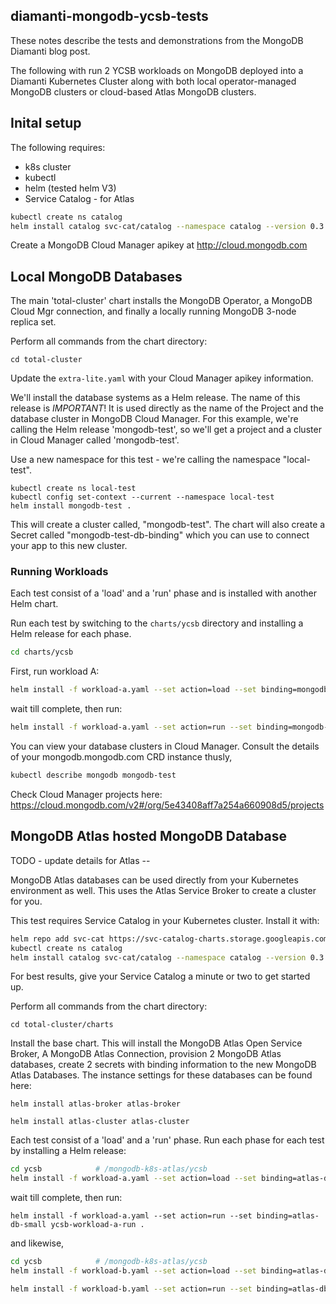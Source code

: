 diamanti-mongodb-ycsb-tests
---

These notes describe the tests and demonstrations from the MongoDB Diamanti blog post.

The following with run 2 YCSB workloads on MongoDB deployed
into a Diamanti Kubernetes Cluster along with both local
operator-managed MongoDB clusters or cloud-based Atlas MongoDB
clusters.

Inital setup
---
The following requires:

* k8s cluster
* kubectl 
* helm (tested helm V3)
* Service Catalog - for Atlas

```bash
kubectl create ns catalog
helm install catalog svc-cat/catalog --namespace catalog --version 0.3.0-beta.2
```

Create a MongoDB Cloud Manager apikey at http://cloud.mongodb.com

Local MongoDB Databases
---

The main 'total-cluster' chart installs the MongoDB Operator, a MongoDB Cloud Mgr connection,
and finally a locally running MongoDB 3-node replica set.

Perform all commands from the chart directory:

```
cd total-cluster
```

Update the `extra-lite.yaml` with your Cloud Manager apikey information.

We'll install the database systems as a Helm
release. The name of this release is *IMPORTANT*!
It is used directly as the name of the Project and the database cluster in
MongoDB Cloud Manager. For this example, we're calling the 
Helm release 'mongodb-test', so we'll get a project and a cluster in Cloud Manager
called 'mongodb-test'.

Use a new namespace for this test - we're calling
the namespace "local-test".


```
kubectl create ns local-test
kubectl config set-context --current --namespace local-test
helm install mongodb-test .
```

This will create a cluster called, "mongodb-test".
The chart will also create a Secret called "mongodb-test-db-binding" which you can use
to connect your app to this new cluster.

### Running Workloads

Each test consist of a 'load' and a 'run' phase and is installed with another Helm chart.

Run each test by switching to the `charts/ycsb` directory
and installing a Helm release for each phase.

```bash
cd charts/ycsb
```

First, run workload A:

```bash
helm install -f workload-a.yaml --set action=load --set binding=mongodb-test-db-binding ycsb-a-load .
```

wait till complete, then run:

```bash
helm install -f workload-a.yaml --set action=run --set binding=mongodb-test-db-binding ycsb-a-run .
```

You can view your database clusters in Cloud Manager.
Consult the details of your mongodb.mongodb.com CRD instance thusly,

```bash
kubectl describe mongodb mongodb-test
```
Check Cloud Manager projects here:
https://cloud.mongodb.com/v2#/org/5e43408aff7a254a660908d5/projects

MongoDB Atlas hosted MongoDB Database
---

TODO - update details for Atlas --

MongoDB Atlas databases can be used directly from your Kubernetes environment as well.
This uses the Atlas Service Broker to create a cluster for you.

This test requires Service Catalog in your Kubernetes 
cluster. Install it with:

```bash
helm repo add svc-cat https://svc-catalog-charts.storage.googleapis.com
kubectl create ns catalog
helm install catalog svc-cat/catalog --namespace catalog --version 0.3.0-beta.2
```

For best results, give your Service Catalog a minute or two to get started up.

Perform all commands from the chart directory:

```
cd total-cluster/charts
```

Install the base chart. This will install the MongoDB Atlas 
Open Service Broker, A MongoDB Atlas Connection, provision 2 
MongoDB Atlas databases, create 2 secrets with binding information
to the new MongoDB Atlas Databases. The instance settings for
these databases can be found here: 


```
helm install atlas-broker atlas-broker
```

```
helm install atlas-cluster atlas-cluster
```
Each test consist of a 'load' and a 'run' phase.
Run each phase for each test by installing a Helm release:


```bash
cd ycsb            # /mongodb-k8s-atlas/ycsb 
helm install -f workload-a.yaml --set action=load --set binding=atlas-db-small ycsb-workload-a-load .
```
wait till complete, then run:
```
helm install -f workload-a.yaml --set action=run --set binding=atlas-db-small ycsb-workload-a-run .
```

and likewise,

```bash
cd ycsb            # /mongodb-k8s-atlas/ycsb 
helm install -f workload-b.yaml --set action=load --set binding=atlas-db-large ycsb-workload-b-load .

helm install -f workload-b.yaml --set action=run --set binding=atlas-db-large ycsb-workload-b-run .
```


